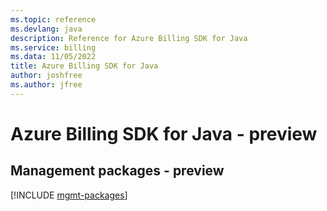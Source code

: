 ```yaml
---
ms.topic: reference
ms.devlang: java
description: Reference for Azure Billing SDK for Java
ms.service: billing
ms.data: 11/05/2022
title: Azure Billing SDK for Java
author: joshfree
ms.author: jfree
---
```

# Azure Billing SDK for Java - preview

## Management packages - preview
[!INCLUDE [mgmt-packages](billing-mgmt-index.md)]